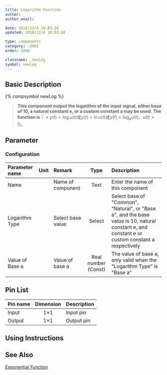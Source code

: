 ```yaml
---
title: Logarithm Function
author:
author_email:

date: 2018/12/4 10:03:10
updated: 2018/12/4 10:03:10

type: components
category: -3002
order: 1000

classname: _newLog
symbol: newLog
---
```


## Basic Description

{% compsymbol newLog %}

> **This component output the logatithm of the input signal, either base of 10, a natural constant e, or a custom constant a may be used. The function is：** > $y(t) = \log u(t)$或$y(t) = \ln u(t)$或$y(t) = {\log _a}u(t)$，$u(t)>0$。

## Parameter

### Configuration

| Parameter name  | Unit | Remark            |        Type         | Description                                                                                                                                     |
| :-------------- | :--- | :---------------- | :-----------------: | :---------------------------------------------------------------------------------------------------------------------------------------------- |
| Name            |      | Name of component |        Text         | Enter the name of this component                                                                                                                |
| Logarithm Type  |      | Select base value |       Select        | Select base of "Common", "Natural", or "Base a", and the base value is 10, natural constant e, and constant e or custom constant a respectively |
| Value of Base a |      | Value of base a   | Real number (Const) | The value of base a, only valid when the "Logarithm Type" is "Base a"                                                                           |

## Pin List

| Pin name | Dimension | Description |
| :------- | :-------: | :---------- |
| Input    |    1×1    | Input pin   |
| Output   |    1×1    | Output pin  |

## Using Instructions

## See Also

[Exponential Function](comp_newExp.md)
